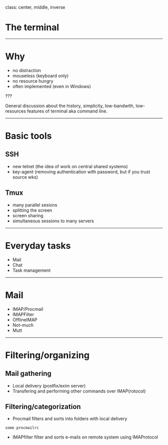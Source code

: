 class: center, middle, inverse

# The terminal

---

# Why
* no distraction
* mouseless (keyboard only)
* no resource hungry
* often implemented (even in Windows)

???

General discussion about the history, simplicity, low-bandwith, low-resources features of terminal aka command line.

---

# Basic tools

## SSH
* new telnet (the idea of work on central shared systems)
* key-agent (removing authentication with password, but if  you trust source wks)
## Tmux
* many parallel sesions
* splitting the screen
* screen sharing
* simultaneous sessions to many servers

---

# Everyday tasks

* Mail
* Chat
* Task management

---

# Mail

* IMAP/Procmail
* IMAPFilter
* OfflineIMAP
* Not-much
* Mutt

---

# Filtering/organizing

## Mail gathering
* Local delivery (postfix/exim server)
* Transfering and performing other commands over IMAP(rotocol)
## Filtering/categorization
* Procmail filters and sorts into folders with local delivery
```
some procmailrc
```
* IMAPfilter filter and sorts e-mails on remote system using IMAProtocol
  
  

